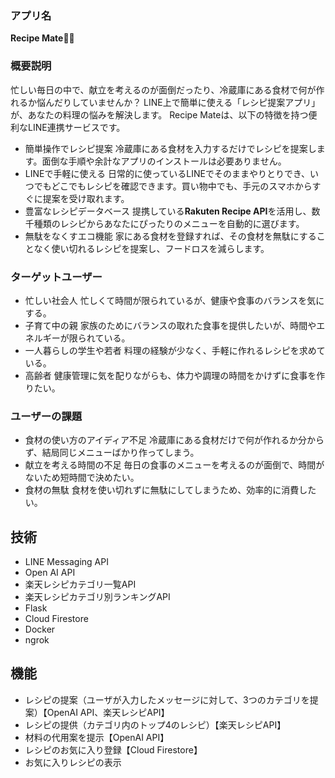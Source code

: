 ### アプリ名
**Recipe Mate**👨‍🍳

### 概要説明
忙しい毎日の中で、献立を考えるのが面倒だったり、冷蔵庫にある食材で何が作れるか悩んだりしていませんか？
LINE上で簡単に使える「レシピ提案アプリ」が、あなたの料理の悩みを解決します。
Recipe Mateは、以下の特徴を持つ便利なLINE連携サービスです。

- 簡単操作でレシピ提案
冷蔵庫にある食材を入力するだけでレシピを提案します。面倒な手順や余計なアプリのインストールは必要ありません。
- LINEで手軽に使える
日常的に使っているLINEでそのままやりとりでき、いつでもどこでもレシピを確認できます。買い物中でも、手元のスマホからすぐに提案を受け取れます。
- 豊富なレシピデータベース
提携している**Rakuten Recipe API**を活用し、数千種類のレシピからあなたにぴったりのメニューを自動的に選びます。
- 無駄をなくすエコ機能
家にある食材を登録すれば、その食材を無駄にすることなく使い切れるレシピを提案し、フードロスを減らします。

### ターゲットユーザー
- 忙しい社会人
忙しくて時間が限られているが、健康や食事のバランスを気にする。
- 子育て中の親
家族のためにバランスの取れた食事を提供したいが、時間やエネルギーが限られている。
- 一人暮らしの学生や若者
料理の経験が少なく、手軽に作れるレシピを求めている。
- 高齢者
健康管理に気を配りながらも、体力や調理の時間をかけずに食事を作りたい。

### ユーザーの課題
- 食材の使い方のアイディア不足
冷蔵庫にある食材だけで何が作れるか分からず、結局同じメニューばかり作ってしまう。
- 献立を考える時間の不足
毎日の食事のメニューを考えるのが面倒で、時間がないため短時間で決めたい。
- 食材の無駄
食材を使い切れずに無駄にしてしまうため、効率的に消費したい。

## 技術
- LINE Messaging API
- Open AI API
- 楽天レシピカテゴリ一覧API
- 楽天レシピカテゴリ別ランキングAPI
- Flask
- Cloud Firestore
- Docker
- ngrok

## 機能

- レシピの提案（ユーザが入力したメッセージに対して、3つのカテゴリを提案）【OpenAI API、楽天レシピAPI】
- レシピの提供（カテゴリ内のトップ4のレシピ）【楽天レシピAPI】
- 材料の代用案を提示【OpenAI API】
- レシピのお気に入り登録【Cloud Firestore】
- お気に入りレシピの表示
